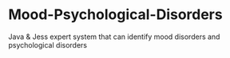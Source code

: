 # Mood-Psychological-Disorders

Java & Jess expert system that can identify mood disorders and psychological disorders
